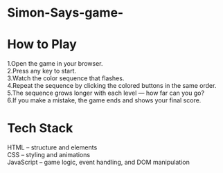 # Simon-Says-game-
# How to Play
1.Open the game in your browser.  
2.Press any key to start.  
3.Watch the color sequence that flashes.  
4.Repeat the sequence by clicking the colored buttons in the same order.  
5.The sequence grows longer with each level — how far can you go?  
6.If you make a mistake, the game ends and shows your final score.  

# Tech Stack
HTML – structure and elements  
CSS – styling and animations  
JavaScript – game logic, event handling, and DOM manipulation

